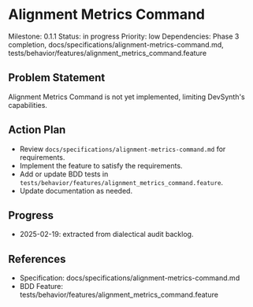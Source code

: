 # Alignment Metrics Command
Milestone: 0.1.1
Status: in progress
Priority: low
Dependencies: Phase 3 completion, docs/specifications/alignment-metrics-command.md, tests/behavior/features/alignment_metrics_command.feature

## Problem Statement
Alignment Metrics Command is not yet implemented, limiting DevSynth's capabilities.


## Action Plan
- Review `docs/specifications/alignment-metrics-command.md` for requirements.
- Implement the feature to satisfy the requirements.
- Add or update BDD tests in `tests/behavior/features/alignment_metrics_command.feature`.
- Update documentation as needed.

## Progress
- 2025-02-19: extracted from dialectical audit backlog.

## References
- Specification: docs/specifications/alignment-metrics-command.md
- BDD Feature: tests/behavior/features/alignment_metrics_command.feature
